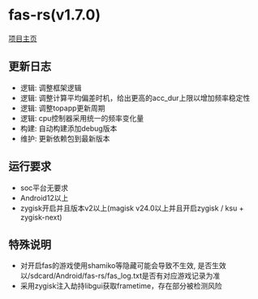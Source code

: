# fas-rs(v1.7.0)

[项目主页](https://github.com/shadow3aaa/fas-rs)

## 更新日志

- 逻辑: 调整框架逻辑
- 逻辑: 调整计算平均偏差时机，给出更高的acc_dur上限以增加频率稳定性
- 逻辑: 调整topapp更新周期
- 逻辑: cpu控制器采用统一的频率变化量
- 构建: 自动构建添加debug版本
- 维护: 更新依赖包到最新版本

## 运行要求

- soc平台无要求
- Android12以上
- zygisk开启并且版本v2以上(magisk v24.0以上并且开启zygisk / ksu + zygisk-next)

## 特殊说明

- 对开启fas的游戏使用shamiko等隐藏可能会导致不生效, 是否生效以/sdcard/Android/fas-rs/fas_log.txt是否有对应游戏记录为准
- 采用zygisk注入劫持libgui获取frametime，存在部分被检测风险
